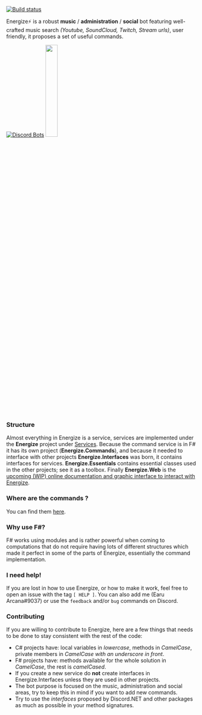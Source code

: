 [![Build status](https://ci.appveyor.com/api/projects/status/u0k0pnpvy98xxpph?svg=true)](https://ci.appveyor.com/project/Earu/energize)

Energize⚡ is a robust **music** / **administration** / **social** bot featuring well-crafted music search *(Youtube, SoundCloud, Twitch, Stream urls)*, user friendly, it proposes a set of useful commands.

[![Discord Bots](https://discordbots.org/api/widget/360116713829695489.svg)](https://discordbots.org/bot/360116713829695489)
<img src="https://dl.dropboxusercontent.com/s/8k0lwukl9n1shki/new_attempt_2.png" width="25%">

### Structure
Almost everything in Energize is a service, services are implemented under the **Energize** project under [Services](https://github.com/Earu/Energize/tree/master/Energize/Services). Because the command service is in F# it has its own project (**Energize.Commands**), and because it needed to interface with other projects **Energize.Interfaces** was born, it contains interfaces for services. **Energize.Essentials** contains essential classes used in the other projects; see it as a toolbox. Finally **Energize.Web** is the [upcoming (WIP) online documentation and graphic interface to interact with Energize](http://energize.earu.io/docs).

### Where are the commands ?
You can find them [here](https://github.com/Earu/Energize/tree/master/Energize.Commands/Implementation).

### Why use F#?
F# works using modules and is rather powerful when coming to computations that do not require having lots of different structures which made it perfect in some of the parts of Energize, essentially the command implementation. 

### I need help!
If you are lost in how to use Energize, or how to make it work, feel free to open an issue with the tag `[ HELP ]`. You can also add me (Earu Arcana#9037) or use the `feedback` and/or `bug` commands on Discord.

### Contributing
If you are willing to contribute to Energize, here are a few things that needs to be done to stay consistent with the rest of the code:
- C# projects have: local variables in *lowercase*, methods in *CamelCase*, private members in *CamelCase with an underscore in front*.
- F# projects have: methods available for the whole solution in *CamelCase*, the rest is *camelCased*.
- If you create a new service do **not** create interfaces in Energize.Interfaces unless they are used in other projects.
- The bot purpose is focused on the music, administration and social areas, try to keep this in mind if you want to add new commands.
- Try to use the *interfaces* proposed by Discord.NET and other packages as much as possible in your method signatures.
